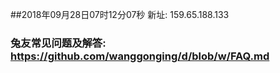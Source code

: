 ##2018年09月28日07时12分07秒 新址: 159.65.188.133
### 兔友常见问题及解答: https://github.com/wanggonging/d/blob/w/FAQ.md
